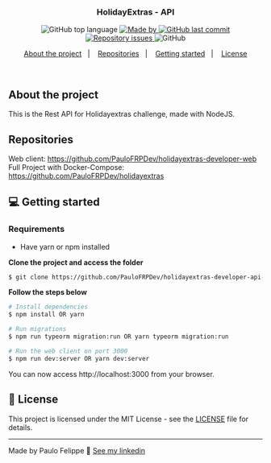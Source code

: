 <h3 align="center">
  HolidayExtras - API
</h3>

<p align="center">
  <img alt="GitHub top language" src="https://img.shields.io/github/languages/top/PauloFRPDev/holidayextras-developer-api-task">

  <a href="https://www.linkedin.com/in/paulo-felippe-ribeiro-pinheiro/" target="_blank" rel="noopener noreferrer">
    <img alt="Made by" src="https://img.shields.io/badge/made%20by-Paulo%20Felippe-%23FF9000">
  </a>

  <a href="https://github.com/PauloFRPDev/holidayextras-developer-api-task/commits/main">
    <img alt="GitHub last commit" src="https://img.shields.io/github/last-commit/PauloFRPDev/holidayextras-developer-api-task">
  </a>

  <a href="https://github.com/PauloFRPDev/holidayextras-developer-api-task/issues">
    <img alt="Repository issues" src="https://img.shields.io/github/issues/PauloFRPDev/holidayextras-developer-api-task?color=%23FF9000">
  </a>

  <img alt="GitHub" src="https://img.shields.io/github/license/PauloFRPDev/holidayextras-developer-api-task?color=%23FF9000">
</p>

<p align="center">
  <a href="#%EF%B8%8F-about-the-project">About the project</a>&nbsp;&nbsp;&nbsp;|&nbsp;&nbsp;&nbsp;
  <a href="#-repositories">Repositories</a>&nbsp;&nbsp;&nbsp;|&nbsp;&nbsp;&nbsp;
  <a href="#-getting-started">Getting started</a>&nbsp;&nbsp;&nbsp;|&nbsp;&nbsp;&nbsp;
  <a href="#-license">License</a>
</p>

</br>

## About the project

This is the Rest API for Holidayextras challenge, made with NodeJS.

## Repositories

Web client: https://github.com/PauloFRPDev/holidayextras-developer-web
Full Project with Docker-Compose: https://github.com/PauloFRPDev/holidayextras

## 💻 Getting started

### Requirements

- Have yarn or npm installed

**Clone the project and access the folder**

```bash
$ git clone https://github.com/PauloFRPDev/holidayextras-developer-api-task && cd holidayextras-developer-api-task
```

**Follow the steps below**

```bash
# Install dependencies
$ npm install OR yarn

# Run migrations
$ npm run typeorm migration:run OR yarn typeorm migration:run

# Run the web client on port 3000
$ npm run dev:server OR yarn dev:server
```

You can now access http://localhost:3000 from your browser.

## 📝 License

This project is licensed under the MIT License - see the [LICENSE](LICENSE) file for details.

---

Made by Paulo Felippe 👋 [See my linkedin](https://www.linkedin.com/in/paulo-felippe-ribeiro-pinheiro/)
